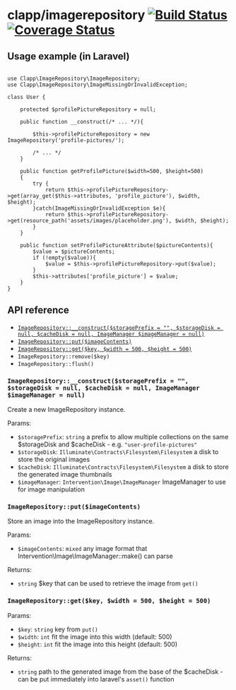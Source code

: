 clapp/imagerepository [![Build Status](https://travis-ci.org/clappcom/imagerepository.svg?branch=master)](https://travis-ci.org/clappcom/imagerepository) [![Coverage Status](https://coveralls.io/repos/github/clappcom/imagerepository/badge.svg?branch=master)](https://coveralls.io/github/clappcom/imagerepository?branch=master)
===

Usage example (in Laravel)
---

```

use Clapp\ImageRepository\ImageRepository;
use Clapp\ImageRepository\ImageMissingOrInvalidException;

class User {

    protected $profilePictureRepository = null;

    public function __construct(/* ... */){

        $this->profilePictureRepository = new ImageRepository('profile-pictures/');

        /* ... */
    }

    public function getProfilePicture($width=500, $height=500)
    {
        try {
            return $this->profilePictureRepository->get(array_get($this->attributes, 'profile_picture'), $width, $height);
        }catch(ImageMissingOrInvalidException $e){
            return $this->profilePictureRepository->get(resource_path('assets/images/placeholder.png'), $width, $height);
        }
    }

    public function setProfilePictureAttribute($pictureContents){
        $value = $pictureContents;
        if (!empty($value)){
            $value = $this->profilePictureRepository->put($value);
        }
        $this->attributes['profile_picture'] = $value;
    }
}

```

API reference
---

- [`ImageRepository::__construct($storagePrefix = "", $storageDisk = null, $cacheDisk = null, ImageManager $imageManager = null)`](#imagerepository__constructstorageprefix---storagedisk--null-cachedisk--null-imagemanager-imagemanager--null)
- [`ImageRepository::put($imageContents)`](#imagerepositoryputimagecontents)
- [`ImageRepository::get($key, $width = 500, $height = 500)`](#imagerepositorygetkey-width--500-height--500)
- `ImageRepository::remove($key)`
- `ImageRepository::flush()`

### `ImageRepository::__construct($storagePrefix = "", $storageDisk = null, $cacheDisk = null, ImageManager $imageManager = null)`

Create a new ImageRepository instance.

Params:

- `$storagePrefix`: `string` a prefix to allow multiple collections on the same $storageDisk and $cacheDisk - e.g. `"user-profile-pictures"`
- `$storageDisk`: `Illuminate\Contracts\Filesystem\Filesystem` a disk to store the original images
- `$cacheDisk`: `Illuminate\Contracts\Filesystem\Filesystem` a disk to store the generated image thumbnails
- `$imageManager`: `Intervention\Image\ImageManager` ImageManager to use for image manipulation

### `ImageRepository::put($imageContents)`

Store an image into the ImageRepository instance.

Params:

- `$imageContents`: `mixed` any image format that Intervention\Image\ImageManager::make() can parse

Returns:

- `string` $key that can be used to retrieve the image from `get()`

### `ImageRepository::get($key, $width = 500, $height = 500)`

Params:

- `$key`: `string` key from `put()`
- `$width`: `int` fit the image into this width (default: 500)
- `$height`: `int` fit the image into this height (default: 500)

Returns:

- `string` path to the generated image from the base of the $cacheDisk - can be put immediately into laravel's `asset()` function
